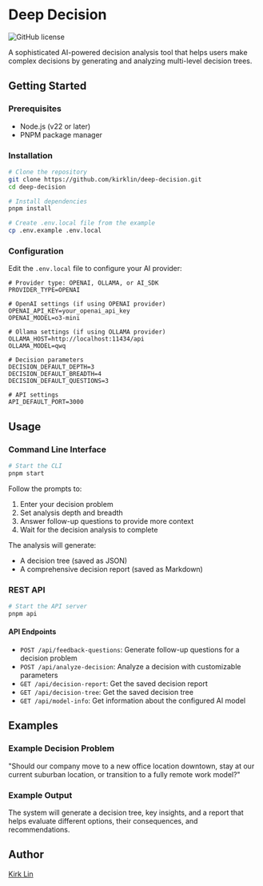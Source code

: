 # Deep Decision

![GitHub license](https://img.shields.io/badge/license-MIT-blue.svg)

A sophisticated AI-powered decision analysis tool that helps users make complex decisions by generating and analyzing multi-level decision trees.

## Getting Started

### Prerequisites

- Node.js (v22 or later)
- PNPM package manager

### Installation

```bash
# Clone the repository
git clone https://github.com/kirklin/deep-decision.git
cd deep-decision

# Install dependencies
pnpm install

# Create .env.local file from the example
cp .env.example .env.local
```

### Configuration

Edit the `.env.local` file to configure your AI provider:

```
# Provider type: OPENAI, OLLAMA, or AI_SDK
PROVIDER_TYPE=OPENAI

# OpenAI settings (if using OPENAI provider)
OPENAI_API_KEY=your_openai_api_key
OPENAI_MODEL=o3-mini

# Ollama settings (if using OLLAMA provider)
OLLAMA_HOST=http://localhost:11434/api
OLLAMA_MODEL=qwq

# Decision parameters
DECISION_DEFAULT_DEPTH=3
DECISION_DEFAULT_BREADTH=4
DECISION_DEFAULT_QUESTIONS=3

# API settings
API_DEFAULT_PORT=3000
```

## Usage

### Command Line Interface

```bash
# Start the CLI
pnpm start
```

Follow the prompts to:
1. Enter your decision problem
2. Set analysis depth and breadth
3. Answer follow-up questions to provide more context
4. Wait for the decision analysis to complete

The analysis will generate:
- A decision tree (saved as JSON)
- A comprehensive decision report (saved as Markdown)

### REST API

```bash
# Start the API server
pnpm api
```

#### API Endpoints

- `POST /api/feedback-questions`: Generate follow-up questions for a decision problem
- `POST /api/analyze-decision`: Analyze a decision with customizable parameters
- `GET /api/decision-report`: Get the saved decision report
- `GET /api/decision-tree`: Get the saved decision tree
- `GET /api/model-info`: Get information about the configured AI model

## Examples

### Example Decision Problem

"Should our company move to a new office location downtown, stay at our current suburban location, or transition to a fully remote work model?"

### Example Output

The system will generate a decision tree, key insights, and a report that helps evaluate different options, their consequences, and recommendations.

## Author

[Kirk Lin](https://github.com/kirklin)
